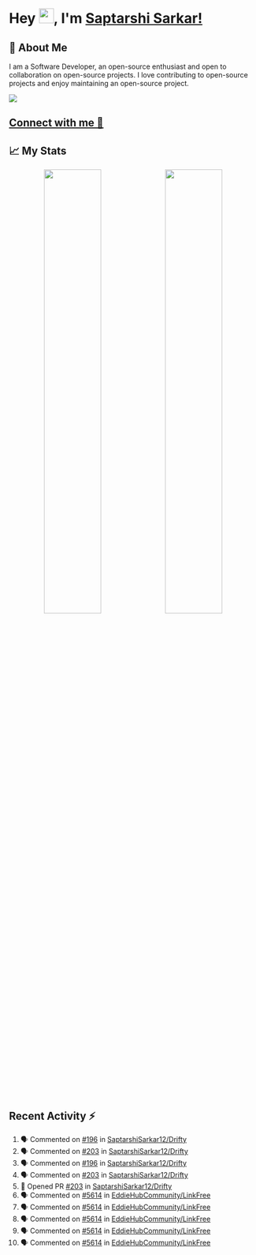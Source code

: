 # Hey <img src="https://github.com/TheDudeThatCode/TheDudeThatCode/blob/master/Assets/Hi.gif" width="30">, I'm [Saptarshi Sarkar!](https://bio.link/saptarshi) 

## 🚀 About Me
I am a Software Developer, an open-source enthusiast and open to collaboration on open-source projects. 
I love contributing to open-source projects and enjoy maintaining an open-source project.

![](https://visitor-badge.laobi.icu/badge?page_id=saptarshisarkar12.saptarshisarkar12)

## [Connect with me 💬](https://bio.link/saptarshi) 

## 📈 My Stats
<p align="center">	
  <img width="48%" src="https://github-readme-stats.vercel.app/api?username=saptarshisarkar12&show_icons=true&theme=tokyonight" />
  <img width="48%" src="https://github-readme-streak-stats.herokuapp.com/?user=saptarshisarkar12&theme=tokyonight" />
</p>

## Recent Activity :zap:
<!--START_SECTION:activity-->
1. 🗣 Commented on [#196](https://github.com/SaptarshiSarkar12/Drifty/issues/196) in [SaptarshiSarkar12/Drifty](https://github.com/SaptarshiSarkar12/Drifty)
2. 🗣 Commented on [#203](https://github.com/SaptarshiSarkar12/Drifty/issues/203) in [SaptarshiSarkar12/Drifty](https://github.com/SaptarshiSarkar12/Drifty)
3. 🗣 Commented on [#196](https://github.com/SaptarshiSarkar12/Drifty/issues/196) in [SaptarshiSarkar12/Drifty](https://github.com/SaptarshiSarkar12/Drifty)
4. 🗣 Commented on [#203](https://github.com/SaptarshiSarkar12/Drifty/issues/203) in [SaptarshiSarkar12/Drifty](https://github.com/SaptarshiSarkar12/Drifty)
5. 💪 Opened PR [#203](https://github.com/SaptarshiSarkar12/Drifty/pull/203) in [SaptarshiSarkar12/Drifty](https://github.com/SaptarshiSarkar12/Drifty)
6. 🗣 Commented on [#5614](https://github.com/EddieHubCommunity/LinkFree/issues/5614) in [EddieHubCommunity/LinkFree](https://github.com/EddieHubCommunity/LinkFree)
7. 🗣 Commented on [#5614](https://github.com/EddieHubCommunity/LinkFree/issues/5614) in [EddieHubCommunity/LinkFree](https://github.com/EddieHubCommunity/LinkFree)
8. 🗣 Commented on [#5614](https://github.com/EddieHubCommunity/LinkFree/issues/5614) in [EddieHubCommunity/LinkFree](https://github.com/EddieHubCommunity/LinkFree)
9. 🗣 Commented on [#5614](https://github.com/EddieHubCommunity/LinkFree/issues/5614) in [EddieHubCommunity/LinkFree](https://github.com/EddieHubCommunity/LinkFree)
10. 🗣 Commented on [#5614](https://github.com/EddieHubCommunity/LinkFree/issues/5614) in [EddieHubCommunity/LinkFree](https://github.com/EddieHubCommunity/LinkFree)
<!--END_SECTION:activity-->
